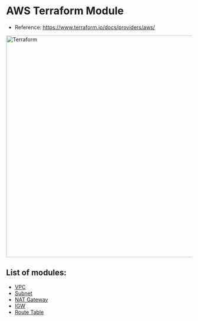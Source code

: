 AWS Terraform Module
=========

- Reference: https://www.terraform.io/docs/providers/aws/

<img alt="Terraform" src="https://cdn.rawgit.com/hashicorp/terraform-website/master/content/source/assets/images/logo-hashicorp.svg" width="600px">

List of modules:
-------------------------------

* [VPC](./aws_vpc)
* [Subnet](./aws_subnet)
* [NAT Gateway](./aws_nat_gateway)
* [IGW](./aws_igw)
* [Route Table](./aws_route_table_association)